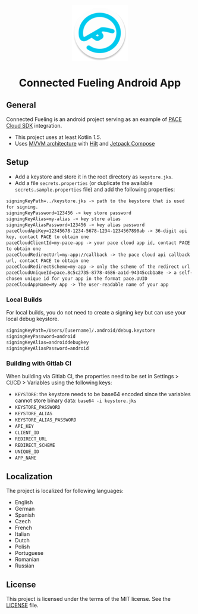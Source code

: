 <div align="center">
<img src="./icon.png" width="150" height="150" />

<h1 align="center">
    Connected Fueling Android App
</h1>
</div>

## General

Connected Fueling is an android project serving as an example
of [PACE Cloud SDK](https://github.com/pace/cloud-sdk-android) integration.

- This project uses at least Kotlin *1.5*.
- Uses [MVVM architecture](https://developer.android.com/jetpack/guide#recommended-app-arch)
  with [Hilt](https://developer.android.com/training/dependency-injection/hilt-android)
  and [Jetpack Compose](https://developer.android.com/jetpack/compose/documentation)

## Setup

- Add a keystore and store it in the root directory as `keystore.jks`.
- Add a file `secrets.properties` (or duplicate the available `secrets.sample.properties` file)
  and add the following properties:

```properties
signingKeyPath=../keystore.jks -> path to the keystore that is used for signing.
signingKeyPassword=123456 -> key store password
signingKeyAlias=my-alias -> key store alias
signingKeyAliasPassword=123456 -> key alias password
paceCloudApiKey=12345678-1234-5678-1234-1234567890ab -> 36-digit api key, contact PACE to obtain one
paceCloudClientId=my-pace-app -> your pace cloud app id, contact PACE to obtain one
paceCloudRedirectUrl=my-app://callback -> the pace cloud api callback url, contact PACE to obtain one
paceCloudRedirectScheme=my-app -> only the scheme of the redirect url
paceCloudUniqueId=pace.8c5c2735-8778-4686-aa1d-94345ccb1a8e -> a self-chosen unique id for your app in the format pace.UUID
paceCloudAppName=My App -> The user-readable name of your app
```

### Local Builds

For local builds, you do not need to create a signing key but can use your local debug keystore.

```
signingKeyPath=/Users/[username]/.android/debug.keystore
signingKeyPassword=android
signingKeyAlias=androiddebugkey
signingKeyAliasPassword=android
```

### Building with Gitlab CI

When building via Gitlab CI, the properties need to be set in Settings > CI/CD > Variables using the
following keys:

- `KEYSTORE`: the keystore needs to be base64 encoded since the variables cannot store binary
  data: `base64 -i keystore.jks`
- `KEYSTORE_PASSWORD`
- `KEYSTORE_ALIAS`
- `KEYSTORE_ALIAS_PASSWORD`
- `API_KEY`
- `CLIENT_ID`
- `REDIRECT_URL`
- `REDIRECT_SCHEME`
- `UNIQUE_ID`
- `APP_NAME`

## Localization

The project is localized for following languages:

* English
* German
* Spanish
* Czech
* French
* Italian
* Dutch
* Polish
* Portuguese
* Romanian
* Russian

## License

This project is licensed under the terms of the MIT license. See the [LICENSE](./LICENSE.md) file.
